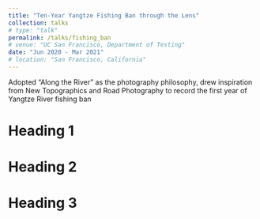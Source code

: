 ```yaml
---
title: "Ten-Year Yangtze Fishing Ban through the Lens"
collection: talks
# type: "talk"
permalink: /talks/fishing_ban
# venue: "UC San Francisco, Department of Testing"
date: "Jun 2020 - Mar 2021"
# location: "San Francisco, California"
---
```


Adopted “Along the River” as the photography philosophy, drew inspiration from New Topographics and Road Photography to record the first year of Yangtze River fishing ban

Heading 1
======

Heading 2
======

Heading 3
======